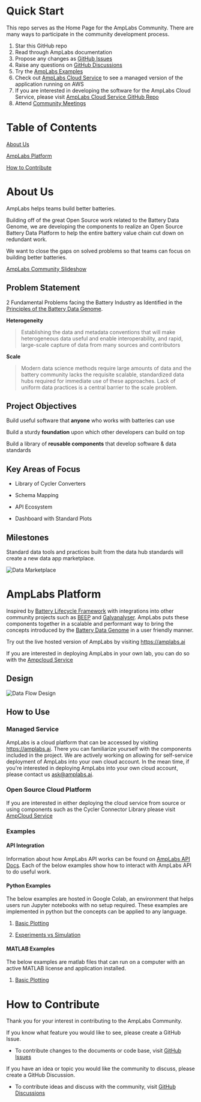 

# Quick Start

This repo serves as the Home Page for the AmpLabs Community. There are many ways to participate in the community development process. 

1. Star this GitHub repo
2. Read through AmpLabs documentation
3. Propose any changes as [GitHub Issues](https://github.com/amplabs-ai/amplabs/issues) 
4. Raise any questions on [GitHub Discussions](https://github.com/amplabs-ai/amplabs/discussions)
5. Try the [AmpLabs Examples](#how-to-use)
6. Check out [AmpLabs Cloud Service](https://amplabs.ai) to see a managed version of the application running on AWS
7. If you are interested in developing the software for the AmpLabs Cloud Service, please visit [AmpLabs Cloud Service GitHub Repo](https://github.com/amplabs-ai/ampcloud-service)
8. Attend [Community Meetings](https://github.com/amplabs-ai/amplabs/wiki)



# Table of Contents

[About Us](#about-us)

[AmpLabs Platform](#amplabs-platform)

[How to Contribute](#how-to-contribute)

# About Us

AmpLabs helps teams build better batteries. 

Building off of the great Open Source work related to the Battery Data Genome, we are developing the components to realize an Open Source Battery Data Platform to help the entire battery value chain cut down on redundant work. 

We want to close the gaps on solved problems so that teams can focus on building better batteries.  

[AmpLabs Community Slideshow](https://docs.google.com/presentation/d/19xpzwuIjc5TQ-UhNoNxo6E7rfe10jLcAs54MrOwRJSo/edit?usp=sharing)

## Problem Statement

2 Fundamental Problems facing the Battery Industry as Identified in the [Principles of the Battery Data Genome](https://arxiv.org/abs/2109.07278). 

**Heterogeneity**

> Establishing the data and metadata conventions that will make heterogeneous data useful and enable interoperability, and rapid, large-scale capture of data from many sources and contributors

**Scale**

> Modern data science methods require large amounts of data and the battery community lacks the requisite scalable, standardized data hubs required for immediate use of these approaches. Lack of uniform data practices is a central barrier to the scale problem.

## Project Objectives

Build useful software that **anyone** who works with batteries can use

Build a sturdy **foundation** upon which other developers can build on top

Build a library of **reusable components** that develop software & data standards

## Key Areas of Focus

- Library of Cycler Converters

- Schema Mapping

- API Ecosystem

- Dashboard with Standard Plots


## Milestones

Standard data tools and practices built from the data hub standards will create a new data app marketplace.

![Data Marketplace](https://github.com/amplabs-ai/amplabs/blob/main/img/data_marketplace.png)

# AmpLabs Platform

Inspired by [Battery Lifecycle Framework](https://github.com/battery-lcf) with integrations into other community projects such as [BEEP](https://github.com/TRI-AMDD/beep) and [Galvanalyser](https://github.com/Battery-Intelligence-Lab/galvanalyser). AmpLabs puts these components together in a scalable and performant way to bring the concepts introduced by the [Battery Data Genome](https://arxiv.org/abs/2109.07278) in a user friendly manner. 

Try out the live hosted version of AmpLabs by visiting https://amplabs.ai

If you are interested in deploying AmpLabs in your own lab, you can do so with the [Ampcloud Service](https://github.com/amplabs-ai/ampcloud-service)

## Design

![Data Flow Design](https://github.com/amplabs-ai/amplabs/blob/main/img/dataflow.png)

## How to Use

### Managed Service
AmpLabs is a cloud platform that can be accessed by visiting https://amplabs.ai. There you can familiarize yourself with the components included in the project. We are actively working on allowing for self-service deployment of AmpLabs into your own cloud account. In the mean time, if you're interested in deploying AmpLabs into your own cloud account, please contact us ask@amplabs.ai. 

### Open Source Cloud Platform
If you are interested in either deploying the cloud service from source or using components such as the Cycler Connector Library please visit [AmpCloud Service](https://github.com/amplabs-ai/ampcloud-service)

### Examples

#### API Integration
Information about how AmpLabs API works can be found on [AmpLabs API Docs](http://amplabs.ai/api/). Each of the below examples show how to interact with AmpLabs API to do useful work.

#### Python Examples

The below examples are hosted in Google Colab, an environment that helps users run Jupyter notebooks with no setup required. These examples are implemented in python but the concepts can be applied to any language. 

1. [Basic Plotting](https://colab.research.google.com/drive/1W__QNY5ywQwl8D-j7uQC6i0AhaXMfjVR?usp=sharing)

2. [Experiments vs Simulation](https://colab.research.google.com/drive/1gSOjMaVLE24EBzHxe0wx6QP-9rSrWOPc?usp=sharing)


#### MATLAB Examples

The below examples are matlab files that can run on a computer with an active MATLAB license and application installed.

1. [Basic Plotting](https://github.com/amplabs-ai/examples/blob/main/matlab/basic_plot.m)

# How to Contribute

Thank you for your interest in contributing to the AmpLabs Community.

If you know what feature you would like to see, please create a GitHub Issue.
* To contribute changes to the documents or code base, visit [GitHub Issues](https://github.com/amplabs-ai/amplabs/issues)

If you have an idea or topic you would like the community to discuss, please create a GitHub Discussion. 
* To contribute ideas and discuss with the community, visit [GitHub Discussions](https://github.com/amplabs-ai/amplabs/discussions)


